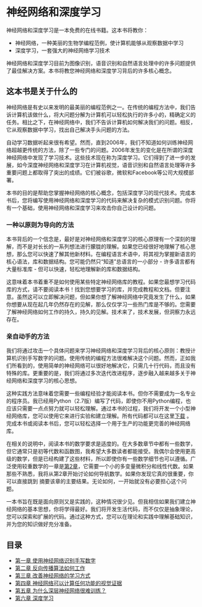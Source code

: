 # 神经网络和深度学习
神经网络和深度学习是一本免费的在线书籍。这本书将教你：

- 神经网络，一种美丽的生物学编程范例，使计算机能够从观察数据中学习
- 深度学习，一套强大的神经网络学习技术

神经网络和深度学习目前为图像识别，语音识别和自然语言处理中的许多问题提供了最佳解决方案。本书将教您神经网络和深度学习背后的许多核心概念。

## 这本书是关于什么的

神经网络是有史以来发明的最美丽的编程范例之一。在传统的编程方法中，我们告诉计算机该做什么，将大问题分解为计算机可以轻松执行的许多小的，精确定义的任务。相比之下，在神经网络中，我们不告诉计算机如何解决我们的问题。相反，它从观察数据中学习，找出自己解决手头问题的方法。

自动学习数据听起来很有希望。然而，直到2006年，我们不知道如何训练神经网络超越更传统的方法，除了一些专门的问题。2006年发生的变化是在所谓的深度神经网络中发现了学习技术。这些技术现在称为深度学习。它们得到了进一步的发展，如今深度神经网络和深度学习在计算机视觉，语音识别和自然语言处理等许多重要问题上都取得了突出的成绩。它们被谷歌，微软和Facebook等公司大规模部署。

本书的目的是帮助您掌握神经网络的核心概念，包括深度学习的现代技术。完成本书后，您将编写使用神经网络和深度学习的代码来解决复杂的模式识别问题。你将有一个基础，使用神经网络和深度学习来攻击你自己设计的问题。

### 一种以原则为导向的方法
本书背后的一个信念是，最好是对神经网络和深度学习的核心原理有一个深刻的理解，而不是对长长的一系列想法进行朦胧的理解。如果您已经很好地理解了核心思想，那么您可以快速了解其他新材料。在编程语言术语中，将其视为掌握新语言的核心语法，库和数据结构。您可能仍然只“知道”总语言的一小部分 - 许多语言都有大量标准库 - 但可以快速，轻松地理解新的库和数据结构。

这意味着本书着重不是如何使用某些特定神经网络库的教程。如果您最想学习代码库的方式，请不要阅读本书！找到您想要学习的库，并完成教程和文档。但要注意。虽然这可以立即解决问题，但如果你想了解神经网络中究竟发生了什么，如果你想要从现在起几年仍然存在的见解，那么仅仅学习一些热门库是不够的。您需要了解神经网络如何工作的持久，持久的见解。技术来了，技术发展，但洞察力永远存在。

### 亲自动手的方法
我们将通过攻击一个具体问题来学习神经网络和深度学习背后的核心原则：教授计算机识别手写数字的问题。使用传统的编程方法很难解决这个问题。然而，正如我们所看到的，使用简单的神经网络可以很好地解决它，只需几十行代码，而且没有特殊的库。更重要的是，我们将通过多次迭代改进程序，逐步融入越来越多关于神经网络和深度学习的核心思想。

这种实践方法意味着您需要一些编程经验才能阅读本书。但你不需要成为一名专业的程序员。我已经用Python（2.7版）编写了代码，即使你不用Python编程，也应该只需要一点点努力就可以轻松理解。通过本书的过程，我们将开发一个小型神经网络库，您可以使用它来进行实验和建立理解。所有代码都可以在这里[下载](https://github.com/mnielsen/neural-networks-and-deep-learning) 。完成本书或阅读本书后，您可以轻松选择一个用于生产的功能更完善的神经网络库。

在相关的说明中，阅读本书的数学要求是适度的。在大多数章节中都有一些数学，但它通常只是初等代数和函数图，我希望大多数读者都能接受。我偶尔会使用更高级的数学，但是已经构建了这些材料，所以即使你有一些数学细节也可以遵循。广泛使用较重数学的一章是[第2章](反向传播算法如何工作.md)，它需要一个小的多变量微积分和线性代数。如果那些不熟悉，我将从第2章开始讨论如何导航数学。如果你发现它真的很重要，你可以直接跳到 摘要该章的主要结果。无论如何，一开始就没有必要担心这个问题。

一本书旨在既是面向原则又是实践的，这种情况很少见。但我相信如果我们建立神经网络的基本思想，你将学得最好。我们将开发生活代码，而不仅仅是抽象理论，您可以探索和扩展的代码。通过这种方式，您可以在理论和实践中理解基础知识，并为您的知识做好充分准备。

## 目录
- [第一章 使用神经网络识别手写数字](使用神经网络识别手写数字.md)
- [第二章 反向传播算法如何工作](反向传播算法如何工作.md)
- [第三章 改善神经网络的学习方式](改善神经网络的学习方式.md)
- [第四章 神经网络可以计算任何功能的视觉证据](神经网络可以计算任何功能的视觉证据.md)
- [第五章 为什么深层神经网络很难训练？](为什么深层神经网络很难训练.md)
- [第六章 深度学习](深度学习.md)